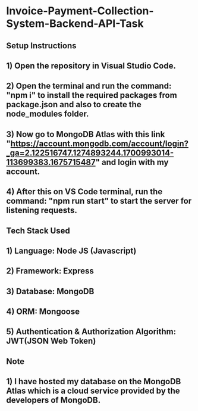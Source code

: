 # Invoice-Payment-Collection-System-Backend-API-Task
  
## Setup Instructions

## 1) Open the repository in Visual Studio Code.
## 2) Open the terminal and run the command: "npm i" to install the required packages from package.json and also to create the node_modules folder.
## 3) Now go to MongoDB Atlas with this link "https://account.mongodb.com/account/login?_ga=2.122516747.1274893244.1700993014-113699383.1675715487" and login with my account.
## 4) After this on VS Code terminal, run the command: "npm run start" to start the server for listening requests.

## Tech Stack Used

## 1) Language: Node JS (Javascript)
## 2) Framework: Express
## 3) Database: MongoDB
## 4) ORM: Mongoose
## 5) Authentication & Authorization Algorithm: JWT(JSON Web Token)

## Note

## 1) I have hosted my database on the MongoDB Atlas which is a cloud service provided by the developers of MongoDB.
